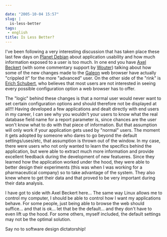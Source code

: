 ```yaml
---

date: "2005-10-04 15:57"
slug: |
  is-less-better
tags:
 - english
title: Is Less Better?
---
```


I've been following a very interesting discussion that has taken place
these last few days on [Planet Debian](http://planet.debian.org/) about
application usability and how much information exposed to a user is too
much. In one end you have [Axel
Beckert](http://noone.org/blog/English/Computer/Web/Browsers/The%20Galeon%201.3.x%20Rant%2c%20Part%202.5.html)
(with some commentary support by
[Wouter](http://www.grep.be/blog/2005/10/04/#why_I_left_gnome)) talking
about how some of the new changes made to the
[Galeon](http://galeon.sourceforge.net/) web browser have actually
"crippled it" for the more "advanced" user. On the other side of the
"rink" is [Erich Schubert](http://blog.drinsama.de/erich/), who believes
that most users are not interested in seeing every possible
configuration option a web browser has to offer.

The "logic" behind these changes is that a normal user would never want
to set certain configuration options and should therefore not be
displayed at all!!! Having developed a few applications and dealt
directly with end users in my career, I can see why you wouldn't your
users to know what the real database field name for a report parameter
is, since chances are the user won't know what to do with that piece of
information. But that assumption will only work if your application gets
used by "normal" users. The moment it gets adopted by someone who dares
to go beyond the default settings/uses/etc, that assumption is thrown
out of the window. In my case, there were users who not only wanted to
learn the specifics behind the application, but were able to extract
much more information and provide excellent feedback during the
development of new featueres. Since they learned how the application
worked under the hood, they were able to better design their experiments
(this was when I was working for a pharmaceutical company) so to take
advantage of the system. They also knew where to get their data and that
proved to be very important during their data analysis.

I have got to side with Axel Beckert here... The same way Linux allows
me to control my computer, I should be able to control how I want my
applications behave. For some people, just being able to browse the web
should suffice... and that is ok... let that be the default... and they
don't have to even lift up the hood. For some others, myself included,
the default settings may not be the optimal solution.

Say no to software design dictatorship!

